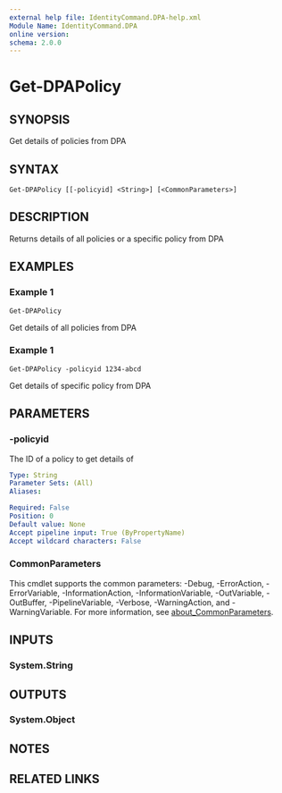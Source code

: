 ```yaml
---
external help file: IdentityCommand.DPA-help.xml
Module Name: IdentityCommand.DPA
online version:
schema: 2.0.0
---
```


# Get-DPAPolicy

## SYNOPSIS
Get details of policies from DPA

## SYNTAX

```
Get-DPAPolicy [[-policyid] <String>] [<CommonParameters>]
```

## DESCRIPTION
Returns details of all policies or a specific policy from DPA

## EXAMPLES

### Example 1
```
Get-DPAPolicy
```

Get details of all policies from DPA

### Example 1
```
Get-DPAPolicy -policyid 1234-abcd
```

Get details of specific policy from DPA

## PARAMETERS

### -policyid
The ID of a policy to get details of

```yaml
Type: String
Parameter Sets: (All)
Aliases:

Required: False
Position: 0
Default value: None
Accept pipeline input: True (ByPropertyName)
Accept wildcard characters: False
```

### CommonParameters
This cmdlet supports the common parameters: -Debug, -ErrorAction, -ErrorVariable, -InformationAction, -InformationVariable, -OutVariable, -OutBuffer, -PipelineVariable, -Verbose, -WarningAction, and -WarningVariable. For more information, see [about_CommonParameters](http://go.microsoft.com/fwlink/?LinkID=113216).

## INPUTS

### System.String
## OUTPUTS

### System.Object
## NOTES

## RELATED LINKS
